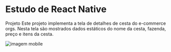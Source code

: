 # Estudo de  React Native

Projeto
Este projeto implementa a tela de detalhes de cesta do e-commerce orgs. Nesta tela são mostrados dados estáticos do nome da cesta, fazenda, preço e itens da cesta.

![imagem mobile](https://user-images.githubusercontent.com/9091491/123982988-e3ccb700-d999-11eb-880e-872881ee8b10.gif)

